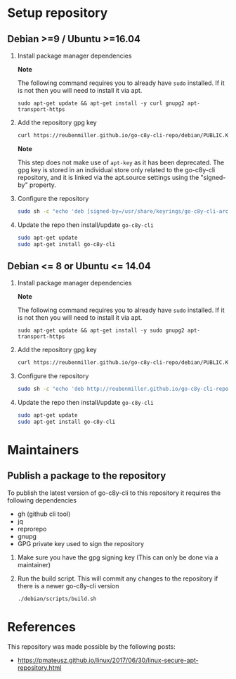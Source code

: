 
# Setup repository

## Debian >=9 / Ubuntu >=16.04

1. Install package manager dependencies

    **Note**
    
    The following command requires you to already have `sudo` installed. If it is not then you will need to install it via apt.

    ```
    sudo apt-get update && apt-get install -y curl gnupg2 apt-transport-https
    ```

2. Add the repository gpg key

    ```bash
    curl https://reubenmiller.github.io/go-c8y-cli-repo/debian/PUBLIC.KEY | gpg --dearmor | sudo tee /usr/share/keyrings/go-c8y-cli-archive-keyring.gpg >/dev/null
    ```

    **Note**
    
    This step does not make use of `apt-key` as it has been deprecated. The gpg key is stored in an individual store only related to the go-c8y-cli repository, and it is linked via the apt.source settings using the "signed-by" property.

3. Configure the repository

    ```bash
    sudo sh -c "echo 'deb [signed-by=/usr/share/keyrings/go-c8y-cli-archive-keyring.gpg] http://reubenmiller.github.io/go-c8y-cli-repo/debian stable main' >> /etc/apt/sources.list"
    ```

4. Update the repo then install/update `go-c8y-cli`

    ```bash
    sudo apt-get update
    sudo apt-get install go-c8y-cli
    ```

## Debian <= 8 or Ubuntu <= 14.04

1. Install package manager dependencies

    **Note**
    
    The following command requires you to already have `sudo` installed. If it is not then you will need to install it via apt.

    ```
    sudo apt-get update && apt-get install -y sudo gnupg2 apt-transport-https
    ```

2. Add the repository gpg key

    ```bash
    curl https://reubenmiller.github.io/go-c8y-cli-repo/debian/PUBLIC.KEY | sudo apt-key add -
    ```

3. Configure the repository

    ```bash
    sudo sh -c "echo 'deb http://reubenmiller.github.io/go-c8y-cli-repo/debian stable main' >> /etc/apt/sources.list"
    ```

4. Update the repo then install/update `go-c8y-cli`

    ```bash
    sudo apt-get update
    sudo apt-get install go-c8y-cli
    ```

# Maintainers

## Publish a package to the repository

To publish the latest version of go-c8y-cli to this repository it requires the following dependencies

* gh (github cli tool)
* jq
* reprorepo
* gnupg
* GPG private key used to sign the repository

1. Make sure you have the gpg signing key (This can only be done via a maintainer)

2. Run the build script. This will commit any changes to the repository if there is a newer go-c8y-cli version

    ```bash
    ./debian/scripts/build.sh
    ```

# References

This repository was made possible by the following posts:

* https://pmateusz.github.io/linux/2017/06/30/linux-secure-apt-repository.html
